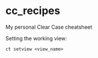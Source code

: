 # cc_recipes
My personal Clear Case cheatsheet

Setting the working view:

    ct setview <view_name>
